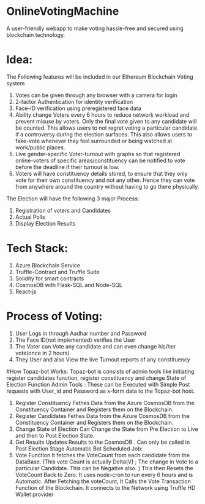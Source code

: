 # OnlineVotingMachine
A user-friendly webapp to make voting hassle-free and secured using blockchain technology.

# Idea:
The Following features will be included in our Ethereum Blockchain Voting system

1. Votes can be given through any browser with a camera for login
2. 2-factor Authentication for identity verification
3. Face-ID verification using preregistered face data
4. Ability change Voters every 6 hours to reduce network workload and prevent misuse by voters. Only the final vote given to any candidate will be counted.
This allows users to not regret voting a particular candidate if a controversy during the election surfaces. This also allows users to fake-vote whenever they feel surrounded or being watched at work/public places. 
5. Live gender-specific Voter-turnout with graphs so that registered online-voters of specific areas/constituency can be notified to vote before the deadline if their turnout is low.
6. Voters will have constituency details stored, to ensure that they only vote for their own constituency and not any other. Hence they can vote from anywhere around the country without having to go there physically.

The Election will have the following 3 major Process:
1. Registration of voters and Candidates
2. Actual Polls
3. Display Election Results 

# Tech Stack:
1. Azure Blockchain Service
2. Truffle-Contract and Truffle Suite
3. Solidity for smart contracts
4. CosmosDB with Flask-SQL and Node-SQL
5. React-js

# Process of Voting:

1. User Logs in through Aadhar number and Password
2. The Face ID(not implemented) verifies the User
3. The Voter can Vote any candidate and can even change his/her vote(once in 2 hours)
4. They User and also View the live Turnout reports of any constituency

#How Topaz-bot Works:
Topaz-bot is consists of admin tools like initiating register candidates function, register constituency and change State of Election Function
Admin Tools : 
These can be Executed with Simple Post requests with User_id and Password as x-form data to the Topaz-bot host.
1. Register Constituency
	Fethes Data from the Azure CosmosDB from the Constituency Container and Registers them on the Blockchain. 
2. Register Candidates
	Fethes Data from the Azure CosmosDB from the Constituency Container and Registers them on the Blockchain. 
3. Change State of Election
	Can Change the State from Pre Election to Live and then to Post Election State.
4. Get Results
	Updates Results to the CosmosDB . Can only be called in Post Election Stage
Automatic Bot Scheduled Job:
1. Vote Function
	It fetches the VoteCount from each candidate from the DataBase. (This vote Count is actually Delta(V) ; The  change in Vote to a particular Candidate. This can be Negative also. ) This then Resets the VoteCount Back to Zero.
	It uses node-cron to run every 6 hours and is Automatic. 
	After Fetching the voteCount, It Calls the Vote Transaction Function of the Blockchain. It connects to the Network using Truffle HD Wallet provider
